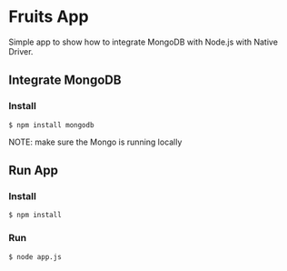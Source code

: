 # Fruits App

Simple app to show how to integrate MongoDB with Node.js with Native Driver.

## Integrate MongoDB

### Install

    $ npm install mongodb

NOTE: make sure the Mongo is running locally

## Run App

### Install

    $ npm install

### Run

    $ node app.js

